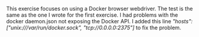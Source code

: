 This exercise focuses on using a Docker browser webdriver.
The test is the same as the one I wrote for the first exercise.
I had problems with the docker daemon.json not exposing the Docker API.
I added this line _"hosts": ["unix:///var/run/docker.sock", "tcp://0.0.0.0:2375"]_ to fix the problem.